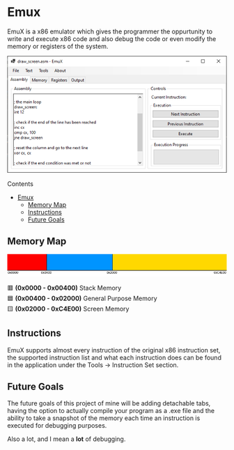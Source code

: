 # Emux

EmuX is a x86 emulator which gives the programmer the oppurtunity to write and execute x86 code and also debug the code or even modify the memory or registers of the system.

![EmuX](/misc/EmuX%20screenshot.png)

Contents

- [Emux](#emux)
  - [Memory Map](#memory-map)
  - [Instructions](#instructions)
  - [Future Goals](#future-goals)
  
## Memory Map

![Memory Map](/misc/memory%20map.png)

🟥 **(0x0000 - 0x00400)** Stack Memory <br>
🟦 **(0x00400 - 0x02000)** General Purpose Memory <br>
🟨 **(0x02000 - 0xC4E00)** Screen Memory <br>

## Instructions

EmuX supports almost every instruction of the original x86 instruction set, the supported instruction list and what each instruction does can be found in the application under the Tools -> Instruction Set section.

## Future Goals

The future goals of this project of mine will be adding detachable tabs, having the option to actually compile your program as a .exe file and the ability to take a snapshot of the memory each time an instruction is executed for debugging purposes.

Also a lot, and I mean a **lot** of debugging.